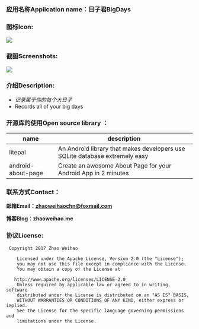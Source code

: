 ### **应用名称Application name：日子君BigDays**

### 图标Icon:
![](https://github.com/zhaoweihaoChina/BigDays/blob/master/app/src/main/res/mipmap-xxhdpi/ic_launcher.png)

### 截图Screenshots:

![](https://github.com/zhaoweihaoChina/BigDays/blob/master/screenshot/2.png)

### 介绍Description:


- *记录属于你的每个大日子* 
- Records all of your big days


### 开源库的使用Open source library ：

name | description
---- | ---
litepal |  An Android library that makes developers use SQLite database extremely easy
android-about-page |  Create an awesome About Page for your Android App in 2 minutes


### 联系方式Contact：

**邮箱Email：zhaoweihaochn@foxmail.com**

**博客Blog：zhaoweihao.me**


### 协议License:


     Copyright 2017 Zhao Weihao

        Licensed under the Apache License, Version 2.0 (the "License");
        you may not use this file except in compliance with the License.
        You may obtain a copy of the License at

       http://www.apache.org/licenses/LICENSE-2.0
        Unless required by applicable law or agreed to in writing, software
        distributed under the License is distributed on an "AS IS" BASIS,
        WITHOUT WARRANTIES OR CONDITIONS OF ANY KIND, either express or implied.
        See the License for the specific language governing permissions and
        limitations under the License.






